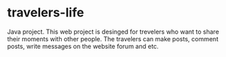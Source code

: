 # travelers-life
Java project. 
This web project is desinged for trevelers who want to share their moments with other people. The travelers can make posts, comment posts, write messages on the website forum and etc.
